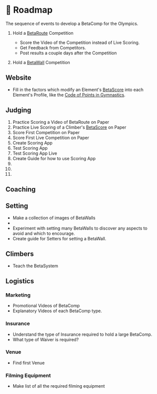 # 🔀 Roadmap


The sequence of events to develop a BetaComp for the Olympics.

1. Hold a [BetaRoute](/reference/CompType/BetaRoute) Competition
    - Score the Video of the Competition instead of Live Scoring.
    - Get Feedback from Competitors.
    - Post results a couple days after the Competition


2. Hold a [BetaWall](/reference/CompType/BetaWall) Competition


## Website
- Fill in the factors which modify an Element's [BetaScore](/reference/Scoring/Overview) into each Element's Profile, like the [Code of Points in Gymnastics](/development/OtherSport/Gymnastics).

## Judging

1. Practice Scoring a Video of BetaRoute on Paper
2. Practice Live Scoring of a Climber's [BetaScore](/reference/Scoring/Overview) on Paper
3. Score First Competition on Paper
4. Score First Live Competition on Paper
5. Create Scoring App
6. Test Scoring App 
7. Test Scoring App Live
8. Create Guide for how to use Scoring App
9. 
10. 
11. 


## Coaching

## Setting
- Make a collection of images of BetaWalls 
- 
- Experiment with setting many BetaWalls to discover any aspects to avoid and which to encourage.
- Create guide for Setters for setting a BetaWall.

## Climbers
- Teach the BetaSystem

## Logistics

### Marketing
- Promotional Videos of BetaComp
- Explanatory Videos of each BetaComp type.

### Insurance

- Understand the type of Insurance required to hold a large BetaComp.
- What type of Waiver is required?

### Venue
- Find first Venue

### Filming Equipment

- Make list of all the required filming equipment
